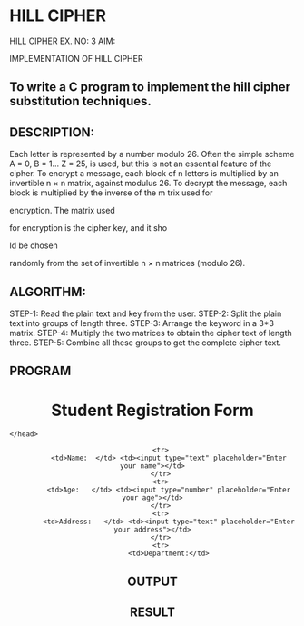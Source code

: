 # HILL CIPHER
HILL CIPHER
EX. NO: 3 AIM:
 

IMPLEMENTATION OF HILL CIPHER
 
## To write a C program to implement the hill cipher substitution techniques.

## DESCRIPTION:

Each letter is represented by a number modulo 26. Often the simple scheme A = 0, B
= 1... Z = 25, is used, but this is not an essential feature of the cipher. To encrypt a message, each block of n letters is  multiplied by an invertible n × n matrix, against modulus 26. To
decrypt the message, each block is multiplied by the inverse of the m trix used for
 
encryption. The matrix used
 
for encryption is the cipher key, and it sho
 
ld be chosen
 
randomly from the set of invertible n × n matrices (modulo 26).


## ALGORITHM:

STEP-1: Read the plain text and key from the user. STEP-2: Split the plain text into groups of length three. STEP-3: Arrange the keyword in a 3*3 matrix.
STEP-4: Multiply the two matrices to obtain the cipher text of length three.
STEP-5: Combine all these groups to get the complete cipher text.

## PROGRAM 
<html>
    <head>
        <center>
        <h1>Student Registration Form</h1>
        </center>

    </head>



<form>
    <center>
    <table>
        
        <tr>
            <td>Name:  </td> <td><input type="text" placeholder="Enter your name"></td>
        </tr>
        <tr>
            <td>Age:   </td> <td><input type="number" placeholder="Enter your age"></td>
        </tr>
        <tr>
            <td>Address:   </td> <td><input type="text" placeholder="Enter your address"></td>
        </tr>
        <tr>
            <td>Department:</td>




## OUTPUT

## RESULT
